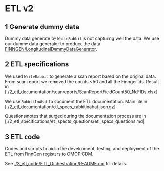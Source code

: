 # ETL v2


## 1 Generate dummy data 

Dummy data generate by `WhiteRabbit` is not capturing well the data. 
We use our dummy data generator to produce the data. [FINNGEN/LongitudinalDummyDataGenerator](https://github.com/FINNGEN/LongitudinalDummyDataGenerator). 



## 2 ETL specifications

We used `WhiteRabbit` to generate a scan report based on the original data. 
From scan report we removed the counts <50 and all the FinngenIds. 
Result in [./2_etl_documentation/scanreports/ScanReportFieldCount50_NoFIDs.xlsx]

We use `RabbitInAHat` to document the ETL documentation. 
Main file in [./2_etl_documentation/etl_specs_rabbitinahat.json.gz]

Questions/notes that surged during the documentation process are in  [./2_etl_specifications/etl_spects_questions/etl_specs_questions.md]


## 3 ETL code 

Codes and scripts to aid in the development, testing, and deployment of the ETL from FinnGen registers to OMOP-CDM.

See [./3_etl_code/ETL_Orchestration/README.md](./3_etl_code/ETL_Orchestration/README.md) for details. 

